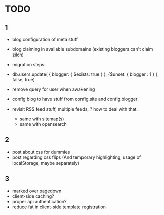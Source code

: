 TODO
=======

1
-------

- blog configuration of meta stuff
- blog claiming in available subdomains (existing bloggers can't claim zilch)

- migration steps:
 - db.users.update( { blogger: { $exists: true } }, {$unset: { blogger : 1 } }, false, true)
 - remove query for user when awakening
 - config blog to have stuff from config.site and config.blogger

- revisit RSS feed stuff, multiple feeds, ? how to deal with that.
  - same with sitemap(s)
  - same with opensearch



2
-------

- post about css for dummies
- post regarding css flips (And temporary highlighting, usage of localStorage, maybe separately)



3
-------

- marked over pagedown
- client-side caching?
- proper api authentication?
- reduce fat in client-side template registration
